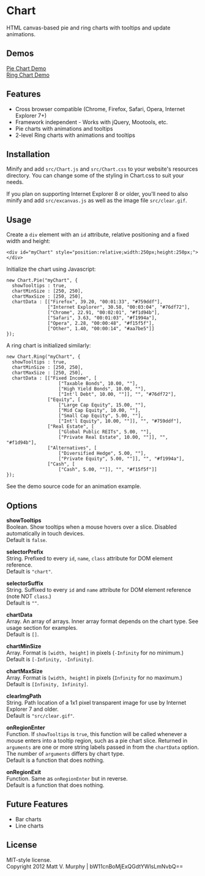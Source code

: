 Chart
=====

HTML canvas-based pie and ring charts with tooltips and update animations.

Demos
-----

[Pie Chart Demo](http://www.matts411.com/static/demos/chart/pie_chart.html)  
[Ring Chart Demo](http://www.matts411.com/static/demos/chart/ring_chart.html)

Features
--------

* Cross browser compatible (Chrome, Firefox, Safari, Opera, Internet Explorer 7+)
* Framework independent - Works with jQuery, Mootools, etc.
* Pie charts with animations and tooltips
* 2-level Ring charts with animations and tooltips

Installation
------------

Minify and add `src/Chart.js` and `src/Chart.css` to your website's resources 
directory. You can change some of the styling in Chart.css to suit your needs.

If you plan on supporting Internet Explorer 8 or older, you'll need to also 
minify and add `src/excanvas.js` as well as the image file `src/clear.gif`.

Usage
-----

Create a `div` element with an `id` attribute, relative positioning and a fixed 
width and height:

    <div id="myChart" style="position:relative;width:250px;height:250px;"></div>

Initialize the chart using Javascript:

    new Chart.Pie("myChart", {
      showTooltips : true, 
      chartMinSize : [250, 250], 
      chartMaxSize : [250, 250], 
      chartData : [["Firefox", 39.20, "00:01:33", "#759ddf"], 
                   ["Internet Explorer", 30.58, "00:03:04", "#76df72"], 
                   ["Chrome", 22.91, "00:02:01", "#f1d94b"], 
                   ["Safari", 3.63, "00:01:03", "#f1994a"], 
                   ["Opera", 2.28, "00:00:48", "#f15f5f"], 
                   ["Other", 1.40, "00:00:14", "#aa7be5"]]
    });

A ring chart is initialized similarly:

    new Chart.Ring("myChart", {
      showTooltips : true, 
      chartMinSize : [250, 250], 
      chartMaxSize : [250, 250], 
      chartData : [["Fixed Income", [
                       ["Taxable Bonds", 10.00, ""], 
                       ["High Yield Bonds", 10.00, ""], 
                       ["Int'l Debt", 10.00, ""]], "", "#76df72"], 
                   ["Equity", [
                       ["Large Cap Equity", 15.00, ""], 
                       ["Mid Cap Equity", 10.00, ""], 
                       ["Small Cap Equity", 5.00, ""], 
                       ["Int'l Equity", 10.00, ""]], "", "#759ddf"], 
                   ["Real Estate", [
                       ["Global Public REITs", 5.00, ""], 
                       ["Private Real Estate", 10.00, ""]], "", "#f1d94b"], 
                   ["Alternatives", [
                       ["Diversified Hedge", 5.00, ""], 
                       ["Private Equity", 5.00, ""]], "", "#f1994a"], 
                   ["Cash", [
                       ["Cash", 5.00, ""]], "", "#f15f5f"]]
    });

See the demo source code for an animation example.

Options
-------

**showTooltips**  
Boolean. Show tooltips when a mouse hovers over a slice. Disabled automatically in touch devices.  
Default is `false`.

**selectorPrefix**  
String. Prefixed to every `id`, `name`, `class` attribute for DOM element reference.  
Default is `"chart"`.

**selectorSuffix**  
String. Suffixed to every `id` and `name` attribute for DOM element reference (note NOT `class`.)  
Default is `""`.

**chartData**  
Array. An array of arrays. Inner array format depends on the chart type. See usage section for examples.  
Default is `[]`.

**chartMinSize**  
Array. Format is `[width, height]` in pixels (`-Infinity` for no minimum.)  
Default is `[-Infinity, -Infinity]`.

**chartMaxSize**  
Array. Format is `[width, height]` in pixels (`Infinity` for no maximum.)  
Default is `[Infinity, Infinity]`.

**clearImgPath**  
String. Path location of a 1x1 pixel transparent image for use by Internet Explorer 7 and older.  
Default is `"src/clear.gif"`.

**onRegionEnter**  
Function. If `showTooltips` is `true`, this function will be called whenever a mouse enters into a tooltip
region, such as a pie chart slice. Returned in `arguments` are one or more string labels passed in from the 
`chartData` option. The number of `arguments` differs by chart type.  
Default is a function that does nothing.

**onRegionExit**  
Function. Same as `onRegionEnter` but in reverse.  
Default is a function that does nothing.

Future Features
---------------

* Bar charts
* Line charts

License
-------

MIT-style license.  
Copyright 2012 Matt V. Murphy | bW11cnBoMjExQGdtYWlsLmNvbQ==
